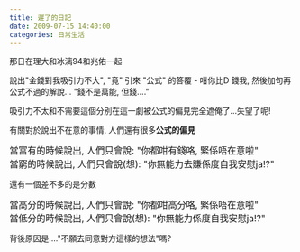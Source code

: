 ```yaml
---
title: 遲了的日記
date: 2009-07-15 14:40:00
categories: 日常生活
---
```


  
那日在理大和冰漓94和兆佑一起  
  
說出"金錢對我吸引力不大", "竟" 引來 "公式" 的答覆 - 咁你比D 錢我, 然後加句再公式不過的解說... "錢不是萬能, 但錢...."  
  
吸引力不太和不需要這個分別在這一劇被公式的偏見完全遮俺了...失望了呢!  
  
有關對於說出不在意的事情, 人們還有很多**公式的偏見**  
  
<span style="font-size: 16px;">當富有的時候說出, 人們只會說: "你都咁有錢咯, 緊係唔在意啦"  
當窮的時候說出, 人們只會說(想): "你無能力去賺係度自我安慰ja!?"</span>  
  
還有一個差不多的是分數  
  
<span style="font-size: 16px;">當高分的時候說出, 人們只會說: "你都咁高分咯, 緊係唔在意啦"  
當低分的時候說出, 人們只會說(想): "你無能力係度自我安慰ja!?"</span>  
  
背後原因是...."不願去同意對方這樣的想法"嗎?  